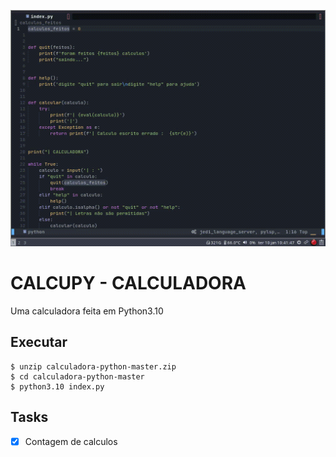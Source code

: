 ![](calculadora-python.gif)

# CALCUPY - CALCULADORA

Uma calculadora feita em Python3.10

## Executar

```shell
$ unzip calculadora-python-master.zip
$ cd calculadora-python-master
$ python3.10 index.py
```

## Tasks

- [x] Contagem de calculos
